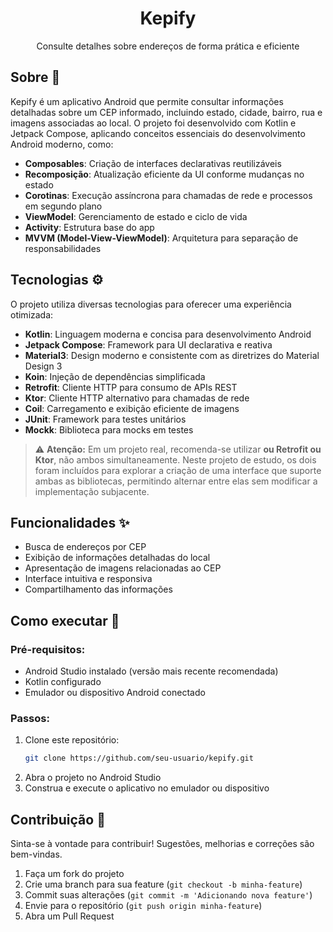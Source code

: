 <h1 align="center">Kepify</h1>
<p align="center">Consulte detalhes sobre endereços de forma prática e eficiente</p>

## Sobre :book:

Kepify é um aplicativo Android que permite consultar informações detalhadas sobre um CEP informado, incluindo estado, cidade, bairro, rua e imagens associadas ao local. O projeto foi desenvolvido com Kotlin e Jetpack Compose, aplicando conceitos essenciais do desenvolvimento Android moderno, como:

- **Composables**: Criação de interfaces declarativas reutilizáveis
- **Recomposição**: Atualização eficiente da UI conforme mudanças no estado
- **Corotinas**: Execução assíncrona para chamadas de rede e processos em segundo plano
- **ViewModel**: Gerenciamento de estado e ciclo de vida
- **Activity**: Estrutura base do app
- **MVVM (Model-View-ViewModel)**: Arquitetura para separação de responsabilidades

## Tecnologias :gear:

O projeto utiliza diversas tecnologias para oferecer uma experiência otimizada:

- **Kotlin**: Linguagem moderna e concisa para desenvolvimento Android
- **Jetpack Compose**: Framework para UI declarativa e reativa
- **Material3**: Design moderno e consistente com as diretrizes do Material Design 3
- **Koin**: Injeção de dependências simplificada
- **Retrofit**: Cliente HTTP para consumo de APIs REST
- **Ktor**: Cliente HTTP alternativo para chamadas de rede
- **Coil**: Carregamento e exibição eficiente de imagens
- **JUnit**: Framework para testes unitários
- **Mockk**: Biblioteca para mocks em testes

> :warning: **Atenção:** Em um projeto real, recomenda-se utilizar **ou Retrofit ou Ktor**, não ambos simultaneamente. Neste projeto de estudo, os dois foram incluídos para explorar a criação de uma interface que suporte ambas as bibliotecas, permitindo alternar entre elas sem modificar a implementação subjacente.

## Funcionalidades :sparkles:

- Busca de endereços por CEP
- Exibição de informações detalhadas do local
- Apresentação de imagens relacionadas ao CEP
- Interface intuitiva e responsiva
- Compartilhamento das informações

## Como executar :rocket:

### Pré-requisitos:

- Android Studio instalado (versão mais recente recomendada)
- Kotlin configurado
- Emulador ou dispositivo Android conectado

### Passos:

1. Clone este repositório:
   ```sh
   git clone https://github.com/seu-usuario/kepify.git
   ```
2. Abra o projeto no Android Studio
3. Construa e execute o aplicativo no emulador ou dispositivo

## Contribuição :handshake:

Sinta-se à vontade para contribuir! Sugestões, melhorias e correções são bem-vindas.

1. Faça um fork do projeto
2. Crie uma branch para sua feature (`git checkout -b minha-feature`)
3. Commit suas alterações (`git commit -m 'Adicionando nova feature'`)
4. Envie para o repositório (`git push origin minha-feature`)
5. Abra um Pull Request
